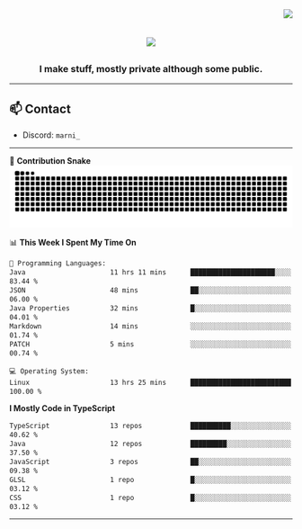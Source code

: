 <img align="right" src="https://komarev.com/ghpvc/?username=itzmarni&label=Profile%20views&color=0e75b6&style=flat">

<h1 align="center">
  <a href="https://git.io/typing-svg">
    <img src="https://readme-typing-svg.herokuapp.com/?lines=Hi+👋,+I'm+Marni!;&center=true&size=30">
  </a>
</h1>
<h3 align="center">I make stuff, mostly private although some public.</h3>

---

## 📫 Contact

- Discord: `marni_`

---

🐍 **Contribution Snake**
<picture>
  <source media="(prefers-color-scheme: dark)" srcset="https://github.com/ItzMarni/ItzMarni/blob/output/github-contribution-grid-snake-dark.svg" />
  <source media="(prefers-color-scheme: light)" srcset="https://github.com/ItzMarni/ItzMarni/blob/output/github-contribution-grid-snake.svg" />
  <img alt="github-snake" src="https://github.com/ItzMarni/ItzMarni/blob/output/github-contribution-grid-snake-dark.svg" />
</picture>

<!--START_SECTION:waka-->
📊 **This Week I Spent My Time On** 

```text
💬 Programming Languages: 
Java                     11 hrs 11 mins      █████████████████████░░░░   83.44 % 
JSON                     48 mins             ██░░░░░░░░░░░░░░░░░░░░░░░   06.00 % 
Java Properties          32 mins             █░░░░░░░░░░░░░░░░░░░░░░░░   04.01 % 
Markdown                 14 mins             ░░░░░░░░░░░░░░░░░░░░░░░░░   01.74 % 
PATCH                    5 mins              ░░░░░░░░░░░░░░░░░░░░░░░░░   00.74 % 

💻 Operating System: 
Linux                    13 hrs 25 mins      █████████████████████████   100.00 % 
```

**I Mostly Code in TypeScript** 

```text
TypeScript               13 repos            ██████████░░░░░░░░░░░░░░░   40.62 % 
Java                     12 repos            █████████░░░░░░░░░░░░░░░░   37.50 % 
JavaScript               3 repos             ██░░░░░░░░░░░░░░░░░░░░░░░   09.38 % 
GLSL                     1 repo              █░░░░░░░░░░░░░░░░░░░░░░░░   03.12 % 
CSS                      1 repo              █░░░░░░░░░░░░░░░░░░░░░░░░   03.12 % 
```




<!--END_SECTION:waka-->

-------
